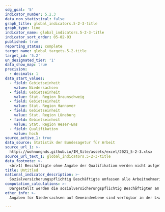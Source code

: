 ```yaml
---
sdg_goal: '5'
indicator_number: 5.2.3
data_non_statistical: false
graph_title: global_indicators.5-2-3-title
graph_type: line
indicator_name: global_indicators.5-2-3-title
indicator_sort_order: 05-02-03
published: true
reporting_status: complete
target_name: global_targets.5-2-title
target_id: '5.2'
un_designated_tier: '1'
data_show_map: true
precision:
  - decimals: 1
data_start_values:
  - field: Gebietseinheit
    value: Niedersachsen
  - field: Gebietseinheit
    value: Stat. Region Braunschweig
  - field: Gebietseinheit
    value: Stat. Region Hannover
  - field: Gebietseinheit
    value: Stat. Region Lüneburg
  - field: Gebietseinheit
    value: Stat. Region Weser-Ems
  - field: Qualifikation
    value: hoch
source_active_1: true
data_source: Statistik der Bundesagetur für Arbeit
source_url_1: >-
  https://wohnungnds.github.io/IM_Site/assets/excel/2021_5-2-3.xlsx
source_url_text_1: global_indicators.5-2-3-title
data_footnote: >-
  <br>1) Beschäftigte ohne Angabe der Qualifikation werden nicht aufgeführt; hoch = akademischer Abschluss (Bachelor, Diplom, Magister, Master, Staatsexamen, Promotion); mittel = Abschluss einer anerkannten Berufsausbildung , Meister-/Techniker- oder gleichwertiger Fachschulabschluss; niedrig = ohne abgeschlossene Berufsausbildung																					
title: Untitled
national_indicator_description: >-
  Sozialversicherungspflichtig Beschäftigte umfassen alle Arbeitnehmerinnen und Arbeitnehmer, die krankenversicherungspflichtig, rentenversicherungspflichtig oder beitragspflichtig nach dem SGB III sind oder für die Beitragsanteile zu den gesetzlichen Rentenversicherungen zu leisten sind. Dazu gehören unter anderem auch Auszubildende. Die Beschäftigten werden nach Art ihrer beruflichen Qualifikation in drei Gruppen aufgegliedert: Als hohe Qualifikation gelten Fachhochschul- und Hochschulabschlüsse. Als mittlere Qualifikation gilt der Abschluss einer anerkannten Berufsausbildung sowie ein Meister-/Techniker- oder gleichwertiger Fachschulabschluss. Als niedrige Qualifikation gelten alle Fälle, in denen keine abgeschlossene Berufsausbildung vorliegt. Die statistischen Ergebnisse können differenziert nach Deutschen und Ausländerinnen und Ausländern ausgewiesen werden.
computation_calculations: >-
  Dargestellt werden die sozialversicherungspflichtig Beschäftigten am 30. Juni eines Jahres, die im betrachteten Gebiet arbeiten, unabhängig ihres Wohnortes. Die Ausweisung von sozialversicherungspflichtig Beschäftigten nach Qualifikationsniveau am Arbeitsort gibt einen Hinweis auf das Arbeitsplatzangebot und die Struktur der Arbeitnehmerinnen und Arbeitnehmer im betrachteten Gebiet. Die Statistik der sozialversicherungspflichtig Beschäftigten der Bundesagentur für Arbeit beruht auf den Meldungen der Arbeitgeber zur Kranken-, Renten-, Pflege- und bzw. oder Arbeitslosenversicherung. Hier werden alle sozialversicherungspflichtig Beschäftigten Arbeitnehmerinnen und Arbeitnehmer (ca. 75 bis 80 Prozent aller abhängig Beschäftigten) erfasst. Von ihr nicht erfasst werden nicht sozialversicherungspflichtige Beamte, Selbständige, unbezahlt mithelfende Familienangehörige und ausschließlich geringfügig Beschäftigte. Die Gesamtzahl der sozialversicherungspflichtig Beschäftigten enthält auch Auszubildende, von denen ein großer Teil noch keine abgeschlossene berufliche Qualifikation hat und daher in der Tabelle als niedrig qualifiziert eingeordnet wird. Es gibt aber durchaus Auszubildende, die über berufsqualifizierende Abschlüsse bis hin zu Hochschulabschlüssen verfügen. Insgesamt muss bei diesem Indikator beachtet werden, dass die ausgewiesenen Daten einen hohen Anteil von Werten mit fehlender Zuordnung enthalten und damit die Aussagekraft des Indikators etwas abschwächen.
other_info: >-
  Angaben für Niedersachsen auf Gemeindeebene sind verfügbar in der L<a href="https://www1.nls.niedersachsen.de/statistik/default.asp" target="_blank">LSN-Online Datenbank</a> (Statistische Erhebung > 70A Beschäftigte, Pendler).

---
```

